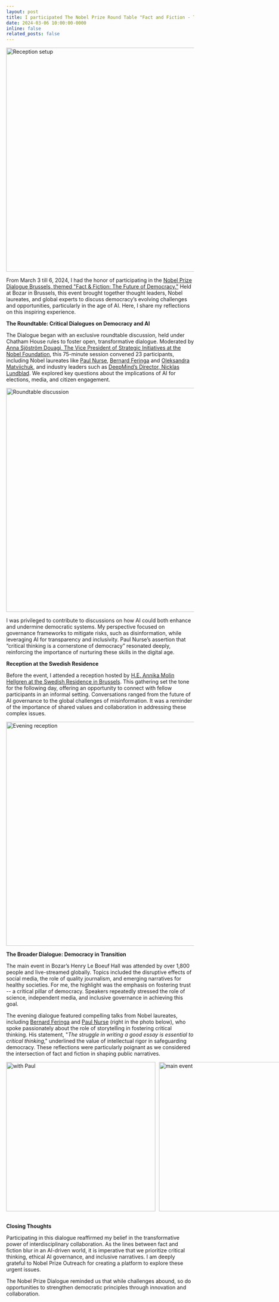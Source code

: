 ```yaml
---
layout: post
title: I participated The Nobel Prize Round Table "Fact and Fiction - The Future of Democracy" in Brussels
date: 2024-03-06 10:00:00-0000
inline: false
related_posts: false
---
```


<img src="https://github.com/caolele/caolele.github.io/blob/main/assets/img/news/20240306-2.jpg?raw=true" alt="Reception setup" width="600">

From March 3 till 6, 2024, I had the honor of participating in the <a href="https://www.nobelprize.org/events/nobel-prize-dialogue/brussels2024/">Nobel Prize Dialogue Brussels, themed "Fact & Fiction: The Future of Democracy."</a> Held at Bozar in Brussels, this event brought together thought leaders, Nobel laureates, and global experts to discuss democracy’s evolving challenges and opportunities, particularly in the age of AI. Here, I share my reflections on this inspiring experience.

**The Roundtable: Critical Dialogues on Democracy and AI**

The Dialogue began with an exclusive roundtable discussion, held under Chatham House rules to foster open, transformative dialogue. Moderated by <a href="https://www.nobelprize.org/events/nobel-prize-dialogue/brussels2024/panellists/anna-sjostrom-douagi/">Anna Sjöström Douagi, The Vice President of Strategic Initiatives at the Nobel Foundation</a>, this 75-minute session convened 23 participants, including Nobel laureates like <a href="https://www.nobelprize.org/prizes/medicine/2001/nurse/facts/">Paul Nurse</a>, <a href="https://www.nobelprize.org/prizes/chemistry/2016/feringa/facts/">Bernard Feringa</a> and <a href="https://www.nobelprize.org/events/nobel-prize-dialogue/brussels2024/panellists/oleksandra-matviichuk">Oleksandra Matviichuk</a>, and industry leaders such as <a href="https://www.google.com/search?q=Nicklas+Lundblad">DeepMind’s Director, Nicklas Lundblad</a>. We explored key questions about the implications of AI for elections, media, and citizen engagement.

<img src="https://github.com/caolele/caolele.github.io/blob/main/assets/img/news/20240306-1.jpg?raw=true" alt="Roundtable discussion" width="600">

I was privileged to contribute to discussions on how AI could both enhance and undermine democratic systems. My perspective focused on governance frameworks to mitigate risks, such as disinformation, while leveraging AI for transparency and inclusivity. Paul Nurse’s assertion that “critical thinking is a cornerstone of democracy” resonated deeply, reinforcing the importance of nurturing these skills in the digital age.

**Reception at the Swedish Residence**

Before the event, I attended a reception hosted by <a href="https://www.google.com/search?q=annika+molin+hellgren&oq=Annika+Molin+Hellgren">H.E. Annika Molin Hellgren at the Swedish Residence in Brussels</a>. This gathering set the tone for the following day, offering an opportunity to connect with fellow participants in an informal setting. Conversations ranged from the future of AI governance to the global challenges of misinformation. It was a reminder of the importance of shared values and collaboration in addressing these complex issues.

<img src="https://github.com/caolele/caolele.github.io/blob/main/assets/img/news/20240306-3.jpg?raw=true" alt="Evening reception" width="600"><br>

**The Broader Dialogue: Democracy in Transition**

The main event in Bozar’s Henry Le Boeuf Hall was attended by over 1,800 people and live-streamed globally. Topics included the disruptive effects of social media, the role of quality journalism, and emerging narratives for healthy societies. For me, the highlight was the emphasis on fostering trust -- a critical pillar of democracy. Speakers repeatedly stressed the role of science, independent media, and inclusive governance in achieving this goal.

The evening dialogue featured compelling talks from Nobel laureates, including <a href="https://www.nobelprize.org/prizes/chemistry/2016/feringa/facts/">Bernard Feringa</a> and <a href="https://www.nobelprize.org/prizes/medicine/2001/nurse/facts/">Paul Nurse</a> (right in the photo below), who spoke passionately about the role of storytelling in fostering critical thinking. His statement, "*The struggle in writing a good essay is essential to critical thinking*," underlined the value of intellectual rigor in safeguarding democracy. These reflections were particularly poignant as we considered the intersection of fact and fiction in shaping public narratives.

<div style="display: flex; gap: 10px;">
  <img src="https://github.com/caolele/caolele.github.io/blob/main/assets/img/news/20240306-4.jpg?raw=true" alt="with Paul" width="400">
  <img src="https://github.com/caolele/caolele.github.io/blob/main/assets/img/news/20240306-5.jpg?raw=true" alt="main event" width="400">
</div><br>


**Closing Thoughts**

Participating in this dialogue reaffirmed my belief in the transformative power of interdisciplinary collaboration. As the lines between fact and fiction blur in an AI-driven world, it is imperative that we prioritize critical thinking, ethical AI governance, and inclusive narratives. I am deeply grateful to Nobel Prize Outreach for creating a platform to explore these urgent issues.

The Nobel Prize Dialogue reminded us that while challenges abound, so do opportunities to strengthen democratic principles through innovation and collaboration. 